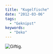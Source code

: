 ```yaml
---
title: "Kugelfische"
date: "2012-03-06"
tags:
  - "Geknipst"
keywords:
  - "Deko"
---
```


![Giftig.](/img/codecandies/20120306-132259.jpg)

